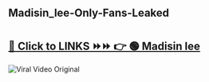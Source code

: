 
 ## Madisin_lee-Only-Fans-Leaked

# <h2><a href="https://clipsfans.com/Madisin_lee&ref=git">🔗 Click to LINKS ⏩⏩ 👉 🟢 Madisin lee </a></h2>

<a href="https://clipsfans.com/Madisin_lee&ref=git" rel="nofollow" data-target="animated-image.originalLink"><img src="https://i.ibb.co.com/xMMVF88/686577567.gif" alt="Viral Video Original" style="max-width: 100%; display: inline-block;" data-target="animated-image.originalImage"></a>
